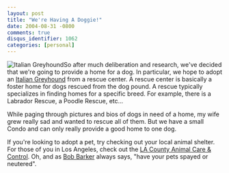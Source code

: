 ```yaml
---
layout: post
title: "We're Having A Doggie!"
date: 2004-08-31 -0800
comments: true
disqus_identifier: 1062
categories: [personal]
---
```

![Italian Greyhound](/images/italianGreyhound.jpg)So after much
deliberation and research, we've decided that we're going to provide a
home for a dog. In particular, we hope to adopt an [Italian
Greyhound](http://www.dogbreedinfo.com/italiangreyhound.htm) from a
rescue center. A rescue center is basically a foster home for dogs
rescued from the dog pound. A rescue typically specializes in finding
homes for a specific breed. For example, there is a Labrador Rescue, a
Poodle Rescue, etc...

While paging through pictures and bios of dogs in need of a home, my
wife grew really sad and wanted to rescue all of them. But we have a
small Condo and can only really provide a good home to one dog.

If you're looking to adopt a pet, try checking out your local animal
shelter. For those of you in Los Angeles, check out the [LA County
Animal Care & Control](http://animalcontrol.co.la.ca.us/html/Main1.htm).
Oh, and as [Bob
Barker](http://www.cbs.com/daytime/price/about/bios/cast_bios_bbarker.shtml)
always says, "have your pets spayed or neutered".

